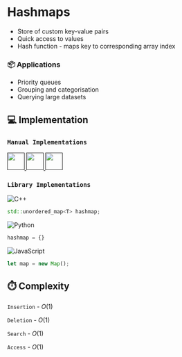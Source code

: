 # Hashmaps
- Store of custom key-value pairs
- Quick access to values
- Hash function - maps key to corresponding array index

### 📦 Applications

- Priority queues
- Grouping and categorisation
- Querying large datasets

## 💻 Implementation

### `Manual Implementations`

<span>
<a href=""> <img src="https://cdn.jsdelivr.net/gh/devicons/devicon@latest/icons/cplusplus/cplusplus-original.svg" height="40vh"> </a>
<a href=""> <img src="https://cdn.jsdelivr.net/gh/devicons/devicon@latest/icons/python/python-original.svg" height="40vh"> </a>
<a href=""> <img src="https://cdn.jsdelivr.net/gh/devicons/devicon@latest/icons/javascript/javascript-original.svg" height="40vh"> </a>
</span>


### `Library Implementations`

![C++](https://img.shields.io/badge/c++-%2300599C.svg?style=plastic&logo=c%2B%2B&logoColor=white)

```cpp
std::unordered_map<T> hashmap;
```

![Python](https://img.shields.io/badge/python-3670A0?style=plastic&logo=python&logoColor=white) 

```python
hashmap = {}
```

![JavaScript](https://img.shields.io/badge/JavaScript-F7DF1E?style=plastic&logo=javascript&logoColor=000)

```jsx
let map = new Map();
```

## ⏱️ Complexity

`Insertion` - $O(1)$

`Deletion` - $O(1)$

`Search` - $O(1)$

`Access` - $O(1)$
